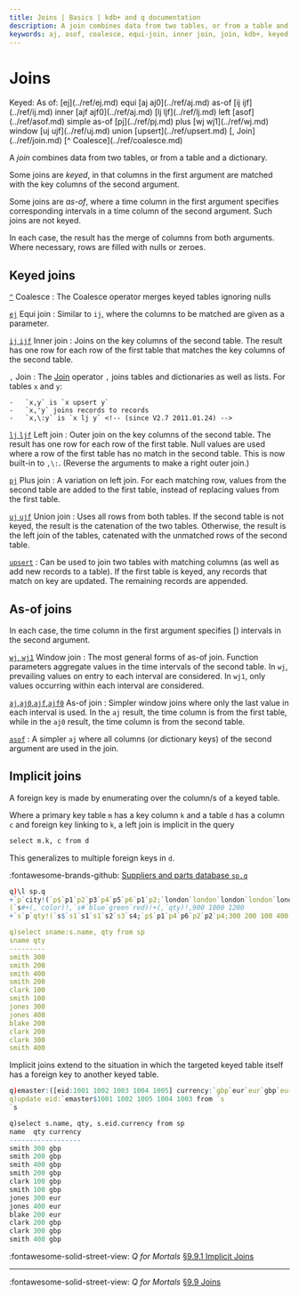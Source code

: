 ```yaml
---
title: Joins | Basics | kdb+ and q documentation
description: A join combines data from two tables, or from a table and a dictionary. Some joins are keyed, in that columns in the first argument are matched with the key columns of the second argument. Some joins are as-of, where a time column in the first argument specifies corresponding intervals in a time column of the second argument. Such joins are not keyed.
keywords: aj, asof, coalesce, equi-join, inner join, join, kdb+, keyed, left join, plus join, q, union join, upsert, window join, wj, wj1
---
```

# Joins



<div markdown="1" class="typewriter">
Keyed:                As of:
 [ej](../ref/ej.md)        equi        [aj aj0](../ref/aj.md)      as-of
 [ij ijf](../ref/ij.md)    inner       [ajf ajf0](../ref/aj.md)
 [lj ljf](../ref/lj.md)    left        [asof](../ref/asof.md)        simple as-of
 [pj](../ref/pj.md)        plus        [wj wj1](../ref/wj.md)      window
 [uj ujf](../ref/uj.md)    union
 [upsert](../ref/upsert.md)                [, Join](../ref/join.md)               [^ Coalesce](../ref/coalesce.md)
</div>


A _join_ combines data from two tables, or from a table and a dictionary.

Some joins are _keyed_, in that columns in the first argument are matched with the key columns of the second argument.

Some joins are _as-of_, where a time column in the first argument specifies corresponding intervals in a time column of the second argument. Such joins are not keyed.

In each case, the result has the merge of columns from both arguments. Where necessary, rows are filled with nulls or zeroes.


## Keyed joins

[`^`](../ref/coalesce.md) Coalesce
: The Coalesce operator merges keyed tables ignoring nulls

[`ej`](../ref/ej.md) Equi join
: Similar to `ij`, where the columns to be matched are given as a parameter.

[`ij` `ijf`](../ref/ij.md) Inner join
: Joins on the key columns of the second table. The result has one row for each row of the first table that matches the key columns of the second table.

`,` Join
: The [Join](../ref/join.md)  operator `,` joins tables and dictionaries as well as lists. For tables `x` and `y`:

    -   `x,y` is `x upsert y`
    -   `x,'y` joins records to records
    -   `x,\:y` is `x lj y` <!-- (since V2.7 2011.01.24) -->

[`lj` `ljf`](../ref/lj.md) Left join
: Outer join on the key columns of the second table. The result has one row for each row of the first table. Null values are used where a row of the first table has no match in the second table. This is now built-in to `,\:`.
(Reverse the arguments to make a right outer join.)

[`pj`](../ref/pj.md) Plus join
: A variation on left join. For each matching row, values from the second table are added to the first table, instead of replacing values from the first table.

[`uj` `ujf`](../ref/uj.md) Union join
: Uses all rows from both tables. If the second table is not keyed, the result is the catenation of the two tables. Otherwise, the result is the left join of the tables, catenated with the unmatched rows of the second table.

[`upsert`](../ref/upsert.md)
: Can be used to join two tables with matching columns (as well as add new records to a table). If the first table is keyed, any records that match on key are updated. The remaining records are appended.


## As-of joins

In each case, the time column in the first argument specifies \[) intervals in the second argument.

[`wj`, `wj1`](../ref/wj.md) Window join
: The most general forms of as-of join. Function parameters aggregate values in the time intervals of the second table. In `wj`, prevailing values on entry to each interval are considered. In `wj1`, only values occurring within each interval are considered.

[`aj`,`aj0`,`ajf`,`ajf0`](../ref/aj.md) As-of join
: Simpler window joins where only the last value in each interval is used. In the `aj` result, the time column is from the first table, while in the `aj0` result, the time column is from the second table.

[`asof`](../ref/asof.md)
: A simpler `aj` where all columns (or dictionary keys) of the second argument are used in the join.


## Implicit joins

A foreign key is made by enumerating over the column/s of a keyed table.

Where a primary key table `m` has a key column `k` and a table `d` has a column `c` and foreign key linking to `k`, a left join is implicit in the query

```q
select m.k, c from d
```

This generalizes to multiple foreign keys in `d`. 

:fontawesome-brands-github:
[Suppliers and parts database `sp.q`](https://github.com/KxSystems/kdb/blob/master/sp.q)

```q
q)\l sp.q
+`p`city!(`p$`p1`p2`p3`p4`p5`p6`p1`p2;`london`london`london`london`london`lon..
(`s#+(,`color)!,`s#`blue`green`red)!+(,`qty)!,900 1000 1200
+`s`p`qty!(`s$`s1`s1`s1`s2`s3`s4;`p$`p1`p4`p6`p2`p2`p4;300 200 100 400 200 300)

q)select sname:s.name, qty from sp
sname qty
---------
smith 300
smith 200
smith 400
smith 200
clark 100
smith 100
jones 300
jones 400
blake 200
clark 200
clark 300
smith 400
```

Implicit joins extend to the situation in which the targeted keyed table itself has a foreign key to another keyed table.

```q
q)emaster:([eid:1001 1002 1003 1004 1005] currency:`gbp`eur`eur`gbp`eur)
q)update eid:`emaster$1001 1002 1005 1004 1003 from `s
`s

q)select s.name, qty, s.eid.currency from sp
name  qty currency
------------------
smith 300 gbp
smith 200 gbp
smith 400 gbp
smith 200 gbp
clark 100 gbp
smith 100 gbp
jones 300 eur
jones 400 eur
blake 200 eur
clark 200 gbp
clark 300 gbp
smith 400 gbp
```

:fontawesome-solid-street-view:
_Q for Mortals_
[§9.9.1 Implicit Joins](/q4m3/9_Queries_q-sql/#991-implicit-join)



----
:fontawesome-solid-street-view:
_Q for Mortals_
[§9.9 Joins](/q4m3/9_Queries_q-sql/#99-joins)